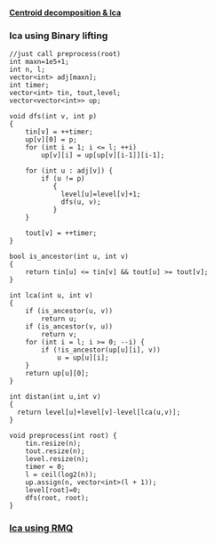 #### [Centroid decomposition & lca](https://codeforces.com/contest/342/submission/81042084)
### lca using Binary lifting
```  
//just call preprocess(root)
int maxn=1e5+1;
int n, l;
vector<int> adj[maxn];
int timer;
vector<int> tin, tout,level;
vector<vector<int>> up;

void dfs(int v, int p)
{
    tin[v] = ++timer;
    up[v][0] = p;
    for (int i = 1; i <= l; ++i)
        up[v][i] = up[up[v][i-1]][i-1];

    for (int u : adj[v]) {
        if (u != p)
           { 
             level[u]=level[v]+1;
             dfs(u, v);
           }
    }

    tout[v] = ++timer;
}

bool is_ancestor(int u, int v)
{
    return tin[u] <= tin[v] && tout[u] >= tout[v];
}

int lca(int u, int v)
{
    if (is_ancestor(u, v))
        return u;
    if (is_ancestor(v, u))
        return v;
    for (int i = l; i >= 0; --i) {
        if (!is_ancestor(up[u][i], v))
            u = up[u][i];
    }
    return up[u][0];
}

int distan(int u,int v)
{
  return level[u]+level[v]-level[lca(u,v)];
}

void preprocess(int root) {
    tin.resize(n);
    tout.resize(n);
    level.resize(n);
    timer = 0;
    l = ceil(log2(n));
    up.assign(n, vector<int>(l + 1));
    level[root]=0;
    dfs(root, root);
}
```
### [lca using RMQ](https://www.geeksforgeeks.org/lowest-common-ancestor-in-a-binary-tree-set-3-using-rmq/)
```

```
